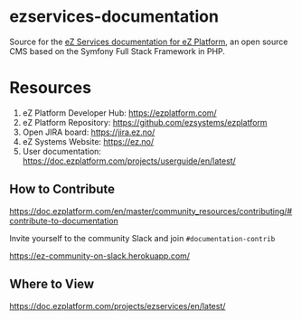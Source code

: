 # ezservices-documentation
Source for the [eZ Services documentation for eZ Platform](https://doc.ezplatform.com/projects/ezservices/en/latest/), an open source CMS based on the Symfony Full Stack Framework in PHP. 

# Resources

1. eZ Platform Developer Hub: https://ezplatform.com/
1. eZ Platform Repository: https://github.com/ezsystems/ezplatform
1. Open JIRA board: https://jira.ez.no/
1. eZ Systems Website: https://ez.no/
1. User documentation: https://doc.ezplatform.com/projects/userguide/en/latest/

## How to Contribute
https://doc.ezplatform.com/en/master/community_resources/contributing/#contribute-to-documentation

Invite yourself to the community Slack and join `#documentation-contrib`

https://ez-community-on-slack.herokuapp.com/

## Where to View

https://doc.ezplatform.com/projects/ezservices/en/latest/
